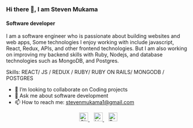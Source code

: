 ### Hi there 👋, I am Steven Mukama 
#### Software developer

I am a software engineer who is passionate about building websites and web apps, Some technologies I enjoy working with include javascript, React, Redux, APIs, and other frontend technologies. But I am also working on improving my backend skills with Ruby, Nodejs, and database technologies such as MongoDB, and Postgres.

Skills: REACT/ JS / REDUX / RUBY/ RUBY ON RAILS/ MONGODB / POSTGRES 

- 👯 I’m looking to collaborate on Coding projects 
- 💬 Ask me about software development  
- 📫 How to reach me: stevenmukama1@gmail.com 


<p align="center">
  <a href="https://github.com/stevenmukama">
    <img src="https://cdn.jsdelivr.net/npm/simple-icons@3.0.1/icons/github.svg" alt="GitHub" height="24">
  </a>
  &nbsp;&nbsp;
  <a href="https://www.linkedin.com/in/steven-mukama-b83067197/">
    <img src="https://cdn.jsdelivr.net/npm/simple-icons@3.0.1/icons/linkedin.svg" alt="LinkedIn" height="24">
  </a>
  &nbsp;&nbsp;
  <a href="https://twitter.com/mukama_steven">
    <img src="https://cdn.jsdelivr.net/npm/simple-icons@3.0.1/icons/twitter.svg" alt="Twitter" height="24">
  </a>
</p>

